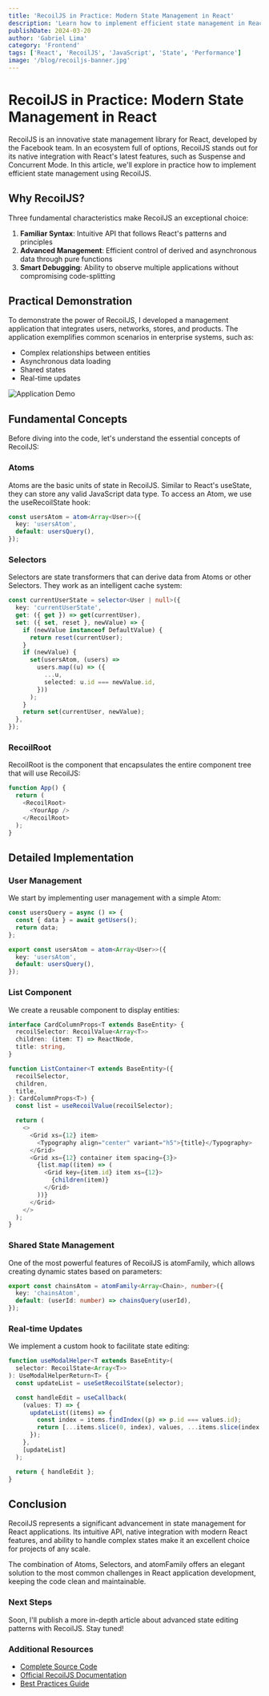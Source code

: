 ```yaml
---
title: 'RecoilJS in Practice: Modern State Management in React'
description: 'Learn how to implement efficient state management in React using RecoilJS, the library developed by Facebook. Practical guide with code examples and real use cases.'
publishDate: 2024-03-20
author: 'Gabriel Lima'
category: 'Frontend'
tags: ['React', 'RecoilJS', 'JavaScript', 'State', 'Performance']
image: '/blog/recoiljs-banner.jpg'
---
```


# RecoilJS in Practice: Modern State Management in React

RecoilJS is an innovative state management library for React, developed by the Facebook team. In an ecosystem full of options, RecoilJS stands out for its native integration with React's latest features, such as Suspense and Concurrent Mode. In this article, we'll explore in practice how to implement efficient state management using RecoilJS.

## Why RecoilJS?

Three fundamental characteristics make RecoilJS an exceptional choice:

1. **Familiar Syntax**: Intuitive API that follows React's patterns and principles
2. **Advanced Management**: Efficient control of derived and asynchronous data through pure functions
3. **Smart Debugging**: Ability to observe multiple applications without compromising code-splitting

## Practical Demonstration

To demonstrate the power of RecoilJS, I developed a management application that integrates users, networks, stores, and products. The application exemplifies common scenarios in enterprise systems, such as:

- Complex relationships between entities
- Asynchronous data loading
- Shared states
- Real-time updates

![Application Demo](@assets/blog/recoiljs-demo.gif)

## Fundamental Concepts

Before diving into the code, let's understand the essential concepts of RecoilJS:

### Atoms

Atoms are the basic units of state in RecoilJS. Similar to React's useState, they can store any valid JavaScript data type. To access an Atom, we use the useRecoilState hook:

```typescript
const usersAtom = atom<Array<User>>({
  key: 'usersAtom',
  default: usersQuery(),
});
```

### Selectors

Selectors are state transformers that can derive data from Atoms or other Selectors. They work as an intelligent cache system:

```typescript
const currentUserState = selector<User | null>({
  key: 'currentUserState',
  get: ({ get }) => get(currentUser),
  set: ({ set, reset }, newValue) => {
    if (newValue instanceof DefaultValue) {
      return reset(currentUser);
    }
    if (newValue) {
      set(usersAtom, (users) =>
        users.map((u) => ({
          ...u,
          selected: u.id === newValue.id,
        }))
      );
    }
    return set(currentUser, newValue);
  },
});
```

### RecoilRoot

RecoilRoot is the component that encapsulates the entire component tree that will use RecoilJS:

```typescript
function App() {
  return (
    <RecoilRoot>
      <YourApp />
    </RecoilRoot>
  );
}
```

## Detailed Implementation

### User Management

We start by implementing user management with a simple Atom:

```typescript
const usersQuery = async () => {
  const { data } = await getUsers();
  return data;
};

export const usersAtom = atom<Array<User>>({
  key: 'usersAtom',
  default: usersQuery(),
});
```

### List Component

We create a reusable component to display entities:

```typescript
interface CardColumnProps<T extends BaseEntity> {
  recoilSelector: RecoilValue<Array<T>>
  children: (item: T) => ReactNode,
  title: string,
}

function ListContainer<T extends BaseEntity>({
  recoilSelector,
  children,
  title,
}: CardColumnProps<T>) {
  const list = useRecoilValue(recoilSelector);

  return (
    <>
      <Grid xs={12} item>
        <Typography align="center" variant="h5">{title}</Typography>
      </Grid>
      <Grid xs={12} container item spacing={3}>
        {list.map((item) => (
          <Grid key={item.id} item xs={12}>
            {children(item)}
          </Grid>
        ))}
      </Grid>
    </>
  );
}
```

### Shared State Management

One of the most powerful features of RecoilJS is atomFamily, which allows creating dynamic states based on parameters:

```typescript
export const chainsAtom = atomFamily<Array<Chain>, number>({
  key: 'chainsAtom',
  default: (userId: number) => chainsQuery(userId),
});
```

### Real-time Updates

We implement a custom hook to facilitate state editing:

```typescript
function useModalHelper<T extends BaseEntity>(
  selector: RecoilState<Array<T>>
): UseModalHelperReturn<T> {
  const updateList = useSetRecoilState(selector);

  const handleEdit = useCallback(
    (values: T) => {
      updateList((items) => {
        const index = items.findIndex((p) => p.id === values.id);
        return [...items.slice(0, index), values, ...items.slice(index + 1)];
      });
    },
    [updateList]
  );

  return { handleEdit };
}
```

## Conclusion

RecoilJS represents a significant advancement in state management for React applications. Its intuitive API, native integration with modern React features, and ability to handle complex states make it an excellent choice for projects of any scale.

The combination of Atoms, Selectors, and atomFamily offers an elegant solution to the most common challenges in React application development, keeping the code clean and maintainable.

### Next Steps

Soon, I'll publish a more in-depth article about advanced state editing patterns with RecoilJS. Stay tuned!

### Additional Resources

- [Complete Source Code](https://github.com/Gabrielgvl/recoil-demo-app)
- [Official RecoilJS Documentation](https://recoiljs.org/)
- [Best Practices Guide](https://recoiljs.org/docs/introduction/getting-started) 